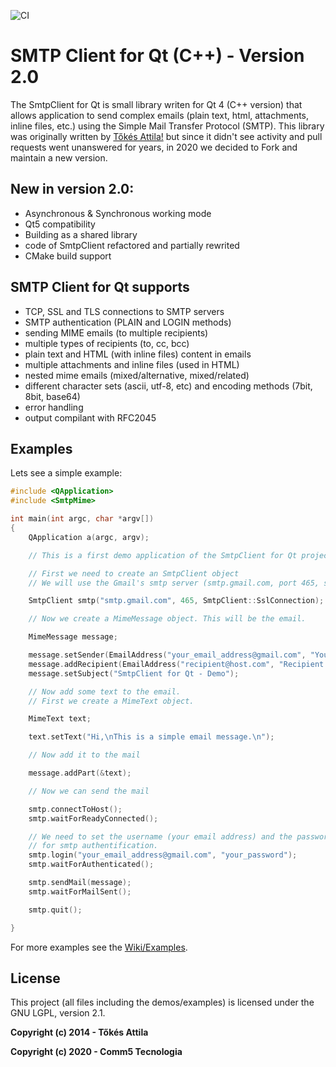 ![CI](https://github.com/Comm5/SmtpClient-for-Qt/workflows/CI/badge.svg)

SMTP Client for Qt (C++) - Version 2.0
=============================================

The SmtpClient for Qt is small library writen for Qt 4 (C++ version) that allows application to send complex emails (plain text, html, attachments, inline files, etc.) using the Simple Mail Transfer Protocol (SMTP). This library was originally written by [Tőkés Attila!](https://github.com/bluetiger9/SmtpClient-for-Qt) but since it didn't see activity and pull requests went unanswered for years, in 2020 we decided to Fork and maintain a new version.

## New in version 2.0:
* Asynchronous & Synchronous working mode
* Qt5 compatibility
* Building as a shared library
* code of SmtpClient refactored and partially rewrited
* CMake build support

## SMTP Client for Qt supports

- TCP, SSL and TLS connections to SMTP servers
- SMTP authentication (PLAIN and LOGIN methods)
- sending MIME emails (to multiple recipients)
- multiple types of recipients (to, cc, bcc)
- plain text and HTML (with inline files) content in emails
- multiple attachments and inline files (used in HTML)
- nested mime emails (mixed/alternative, mixed/related)
- different character sets (ascii, utf-8, etc) and encoding methods (7bit, 8bit, base64)
- error handling
- output compilant with RFC2045

## Examples

Lets see a simple example:

```c++
#include <QApplication>
#include <SmtpMime>

int main(int argc, char *argv[])
{
    QApplication a(argc, argv);

    // This is a first demo application of the SmtpClient for Qt project

    // First we need to create an SmtpClient object
    // We will use the Gmail's smtp server (smtp.gmail.com, port 465, ssl)

    SmtpClient smtp("smtp.gmail.com", 465, SmtpClient::SslConnection);

    // Now we create a MimeMessage object. This will be the email.

    MimeMessage message;

    message.setSender(EmailAddress("your_email_address@gmail.com", "Your Name"));
    message.addRecipient(EmailAddress("recipient@host.com", "Recipient's Name"));
    message.setSubject("SmtpClient for Qt - Demo");

    // Now add some text to the email.
    // First we create a MimeText object.

    MimeText text;

    text.setText("Hi,\nThis is a simple email message.\n");

    // Now add it to the mail

    message.addPart(&text);

    // Now we can send the mail

    smtp.connectToHost();
    smtp.waitForReadyConnected();

    // We need to set the username (your email address) and the password
    // for smtp authentification.    
    smtp.login("your_email_address@gmail.com", "your_password");
    smtp.waitForAuthenticated();

    smtp.sendMail(message);
    smtp.waitForMailSent();

    smtp.quit();

}
```

For more examples see the [Wiki/Examples](https://github.com/bluetiger9/SmtpClient-for-Qt/wiki/Examples).

## License

This project (all files including the demos/examples) is licensed under the GNU LGPL, version 2.1.


**Copyright (c) 2014 - Tőkés Attila**

**Copyright (c) 2020 - Comm5 Tecnologia**
